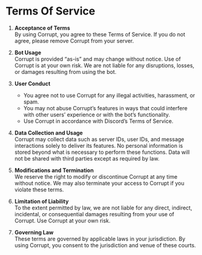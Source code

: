 # Terms Of Service

1. **Acceptance of Terms**  
   By using Corrupt, you agree to these Terms of Service. If you do not agree, please remove Corrupt from your server.

2. **Bot Usage**  
   Corrupt is provided “as-is” and may change without notice. Use of Corrupt is at your own risk. We are not liable for any disruptions, losses, or damages resulting from using the bot.

3. **User Conduct**  
   - You agree not to use Corrupt for any illegal activities, harassment, or spam.
   - You may not abuse Corrupt’s features in ways that could interfere with other users’ experience or with the bot’s functionality.
   - Use Corrupt in accordance with Discord’s Terms of Service.

4. **Data Collection and Usage**  
   Corrupt may collect data such as server IDs, user IDs, and message interactions solely to deliver its features. No personal information is stored beyond what is necessary to perform these functions. Data will not be shared with third parties except as required by law.

5. **Modifications and Termination**  
   We reserve the right to modify or discontinue Corrupt at any time without notice. We may also terminate your access to Corrupt if you violate these terms.

6. **Limitation of Liability**  
   To the extent permitted by law, we are not liable for any direct, indirect, incidental, or consequential damages resulting from your use of Corrupt. Use Corrupt at your own risk.

7. **Governing Law**  
   These terms are governed by applicable laws in your jurisdiction. By using Corrupt, you consent to the jurisdiction and venue of these courts.
